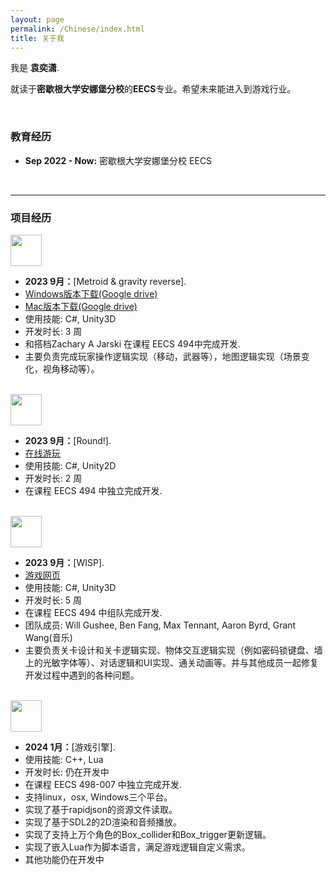 ```yaml
---
layout: page
permalink: /Chinese/index.html
title: 关于我
---
```


我是 **袁奕潇**.

就读于**密歇根大学安娜堡分校**的**EECS**专业。希望未来能进入到游戏行业。

<br>

### 教育经历

- **Sep 2022 - Now:** 密歇根大学安娜堡分校 EECS

<br>

---

### 项目经历

<div>
<img src="https://yyixiao.github.io/MIUMIU.jpg" class="floatpic" width="50" height="50">
</div>

- **2023 9月：**[Metroid & gravity reverse]. 
- [Windows版本下载(Google drive)](https://drive.google.com/file/d/1M_FjHWAHDC-IM2SBmWliJPUZBt_fElNM/view?usp=sharing)
- [Mac版本下载(Google drive)](https://drive.google.com/file/d/1UOoOnVwDtCl5RHGxr_SBhAnq4rX6plgA/view?usp=sharing)
- 使用技能: C#, Unity3D
- 开发时长: 3 周
- 和搭档Zachary A Jarski 在课程 EECS 494中完成开发. 
- 主要负责完成玩家操作逻辑实现（移动，武器等），地图逻辑实现（场景变化，视角移动等）。 

<br>

<div>
<img src="https://yyixiao.github.io/MIUMIU.jpg" class="floatpic" width="50" height="50">
</div>

- **2023 9月：**[Round!]. 
- [在线游玩](https://yyixiao.itch.io/round)
- 使用技能: C#, Unity2D
- 开发时长: 2 周
- 在课程 EECS 494 中独立完成开发. 

<br>

<div>
<img src="https://yyixiao.github.io/MIUMIU.jpg" class="floatpic" width="50" height="50">
</div>

- **2023 9月：**[WISP]. 
- [游戏网页](https://ajbyrd.itch.io/wisp)
- 使用技能: C#, Unity3D
- 开发时长: 5 周
- 在课程 EECS 494 中组队完成开发. 
- 团队成员: Will Gushee, Ben Fang, Max Tennant, Aaron Byrd, Grant Wang(音乐)
- 主要负责关卡设计和关卡逻辑实现、物体交互逻辑实现（例如密码锁键盘、墙上的光敏字体等）、对话逻辑和UI实现、通关动画等。并与其他成员一起修复开发过程中遇到的各种问题。

<br>

<div>
<img src="https://yyixiao.github.io/MIUMIU.jpg" class="floatpic" width="50" height="50">
</div>

- **2024 1月：**[游戏引擎]. 
- 使用技能: C++, Lua
- 开发时长: 仍在开发中
- 在课程 EECS 498-007 中独立完成开发. 
- 支持linux，osx, Windows三个平台。
- 实现了基于rapidjson的资源文件读取。
- 实现了基于SDL2的2D渲染和音频播放。
- 实现了支持上万个角色的Box_collider和Box_trigger更新逻辑。
- 实现了嵌入Lua作为脚本语言，满足游戏逻辑自定义需求。
- 其他功能仍在开发中
